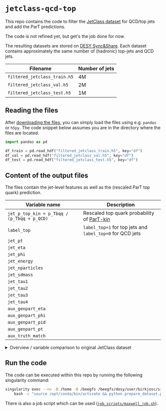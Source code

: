 # `jetclass-qcd-top`

This repo contains the code to filter the 
[JetClass dataset](https://github.com/jet-universe/particle_transformer) 
for QCD/top jets and add the ParT predictions.
    
The code is not refined yet, but get's the job done for now.

The resulting datasets are stored on [DESY Sync&Share](https://syncandshare.desy.de/index.php/s/Fx9W8Q4bgmN7HpQ).
Each dataset contains approximately the same number of (hadronic) top-jets
and QCD jets.

| Filename | Number of jets |
| --- | --- |
| `filtered_jetclass_train.h5` | 4M |
| `filtered_jetclass_val.h5` | 2M |
| `filtered_jetclass_test.h5` | 1M |

## Reading the files
After [downloading the files](https://syncandshare.desy.de/index.php/s/Fx9W8Q4bgmN7HpQ), 
you can simply load the files using e.g. `pandas` or `h5py`.
The code snippet below assumes you are in the directory where the files are located.

```py
import pandas as pd

df_train = pd.read_hdf("filtered_jetclass_train.h5", key="df")
df_val = pd.read_hdf("filtered_jetclass_val.h5", key="df")
df_test = pd.read_hdf("filtered_jetclass_test.h5", key="df")
```
    
## Content of the output files
The files contain the jet-level features as well as the (rescaled ParT top quark)
prediction.

| Variable name | Description |
| --- | --- |
| `jet_p_top_kin = p_Tbqq / (p_Tbqq + p_QCD)` | Rescaled top quark probability of [ParT-kin](https://github.com/jet-universe/particle_transformer/blob/main/data/JetClass/JetClass_kin.yaml) |
| `label_top` | `label_top=1` for top jets and `label_top=0` for QCD jets |
| `jet_pt` | |
| `jet_eta` | |
| `jet_phi` | |
| `jet_energy` | |
| `jet_nparticles` | |
| `jet_sdmass` | |
| `jet_tau1` | |
| `jet_tau2` | |
| `jet_tau3` | |
| `jet_tau4` | |
| `aux_genpart_eta` | |
| `aux_genpart_phi` | |
| `aux_genpart_pid` | |
| `aux_genpart_pt` | |
| `aux_truth_match` | |

<details>
  <summary>Overview / variable comparison to original JetClass dataset</summary>

| Variable name | Included / removed / added |
| --- | --- |
| `label_top` | Added |
| `jet_p_top_kin` | Added |
| `part_px` | Removed |
| `part_py` | Removed |
| `part_pz` | Removed |
| `part_energy` | Removed |
| `part_deta` | Removed |
| `part_dphi` | Removed |
| `part_d0val` | Removed |
| `part_d0err` | Removed |
| `part_dzval` | Removed |
| `part_dzerr` | Removed |
| `part_charge` | Removed |
| `part_isChargedHadron` | Removed |
| `part_isNeutralHadron` | Removed |
| `part_isPhoton` | Removed |
| `part_isElectron` | Removed |
| `part_isMuon` | Removed |
| `label_QCD` | Removed |
| `label_Hbb` | Removed |
| `label_Hcc` | Removed |
| `label_Hgg` | Removed |
| `label_H4q` | Removed |
| `label_Hqql` | Removed |
| `label_Zqq` | Removed |
| `label_Wqq` | Removed |
| `label_Tbqq` | Removed |
| `label_Tbl` | Removed |
| `jet_pt` | Included |
| `jet_eta` | Included |
| `jet_phi` | Included |
| `jet_energy` | Included |
| `jet_nparticles` | Included |
| `jet_sdmass` | Included |
| `jet_tau1` | Included |
| `jet_tau2` | Included |
| `jet_tau3` | Included |
| `jet_tau4` | Included |
| `aux_genpart_eta` | Included |
| `aux_genpart_phi` | Included |
| `aux_genpart_pid` | Included |
| `aux_genpart_pt` | Included |
| `aux_truth_match` | Included |
</details>
    
## Run the code
The code can be executed within this repo by running the following singularity command:
```bash
singularity exec --nv -B /home -B /beegfs /beegfs/desy/user/birkjosc/singularity_images/pytorch-image-v0.0.8.img \
    bash -c "source /opt/conda/bin/activate && python prepare_dataset.py"
```
There is also a job script which can be used ([`job_scripts/maxwell_job.sh`](https://github.com/joschkabirk/jetclass-qcd-top/blob/main/job_scripts/maxwell_job.sh)).
